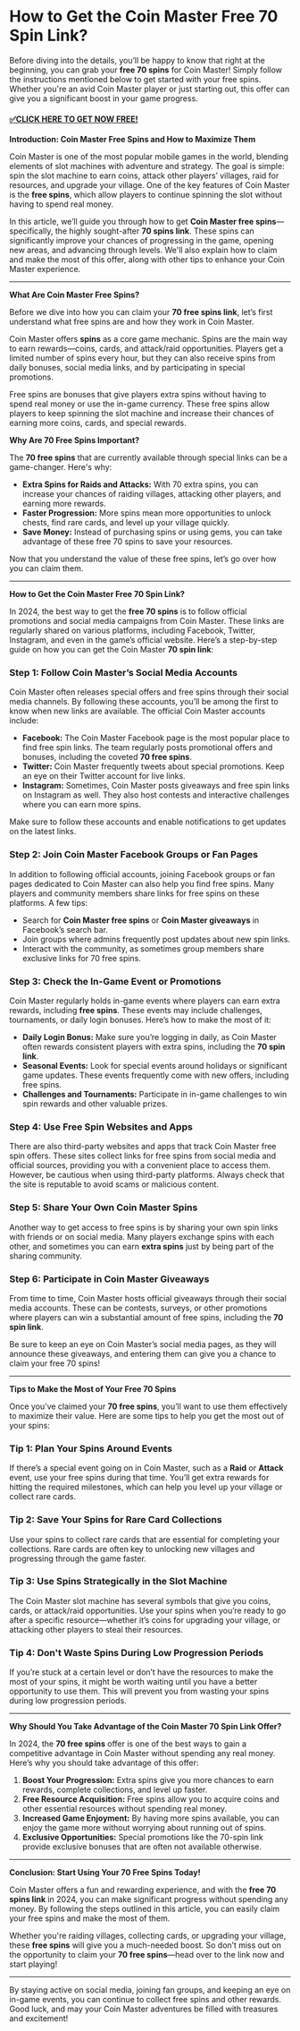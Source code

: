 # How to Get the Coin Master Free 70 Spin Link?

Before diving into the details, you’ll be happy to know that right at the beginning, you can grab your **free 70 spins** for Coin Master! Simply follow the instructions mentioned below to get started with your free spins. Whether you're an avid Coin Master player or just starting out, this offer can give you a significant boost in your game progress.

#### [✅CLICK HERE TO GET NOW FREE!](https://edris2025.github.io/spins/)

**Introduction: Coin Master Free Spins and How to Maximize Them**

Coin Master is one of the most popular mobile games in the world, blending elements of slot machines with adventure and strategy. The goal is simple: spin the slot machine to earn coins, attack other players’ villages, raid for resources, and upgrade your village. One of the key features of Coin Master is the **free spins**, which allow players to continue spinning the slot without having to spend real money.

In this article, we’ll guide you through how to get **Coin Master free spins**—specifically, the highly sought-after **70 spins link**. These spins can significantly improve your chances of progressing in the game, opening new areas, and advancing through levels. We'll also explain how to claim and make the most of this offer, along with other tips to enhance your Coin Master experience.

---

**What Are Coin Master Free Spins?**

Before we dive into how you can claim your **70 free spins link**, let’s first understand what free spins are and how they work in Coin Master.

Coin Master offers **spins** as a core game mechanic. Spins are the main way to earn rewards—coins, cards, and attack/raid opportunities. Players get a limited number of spins every hour, but they can also receive spins from daily bonuses, social media links, and by participating in special promotions.

Free spins are bonuses that give players extra spins without having to spend real money or use the in-game currency. These free spins allow players to keep spinning the slot machine and increase their chances of earning more coins, cards, and special rewards.

**Why Are 70 Free Spins Important?**

The **70 free spins** that are currently available through special links can be a game-changer. Here's why:

- **Extra Spins for Raids and Attacks:** With 70 extra spins, you can increase your chances of raiding villages, attacking other players, and earning more rewards.
- **Faster Progression:** More spins mean more opportunities to unlock chests, find rare cards, and level up your village quickly.
- **Save Money:** Instead of purchasing spins or using gems, you can take advantage of these free 70 spins to save your resources.

Now that you understand the value of these free spins, let’s go over how you can claim them.

---

**How to Get the Coin Master Free 70 Spin Link?**

In 2024, the best way to get the **free 70 spins** is to follow official promotions and social media campaigns from Coin Master. These links are regularly shared on various platforms, including Facebook, Twitter, Instagram, and even in the game’s official website. Here’s a step-by-step guide on how you can get the Coin Master **70 spin link**:

### Step 1: Follow Coin Master’s Social Media Accounts

Coin Master often releases special offers and free spins through their social media channels. By following these accounts, you’ll be among the first to know when new links are available. The official Coin Master accounts include:

- **Facebook:** The Coin Master Facebook page is the most popular place to find free spin links. The team regularly posts promotional offers and bonuses, including the coveted **70 free spins**.
- **Twitter:** Coin Master frequently tweets about special promotions. Keep an eye on their Twitter account for live links.
- **Instagram:** Sometimes, Coin Master posts giveaways and free spin links on Instagram as well. They also host contests and interactive challenges where you can earn more spins.

Make sure to follow these accounts and enable notifications to get updates on the latest links.

### Step 2: Join Coin Master Facebook Groups or Fan Pages

In addition to following official accounts, joining Facebook groups or fan pages dedicated to Coin Master can also help you find free spins. Many players and community members share links for free spins on these platforms. A few tips:

- Search for **Coin Master free spins** or **Coin Master giveaways** in Facebook’s search bar.
- Join groups where admins frequently post updates about new spin links.
- Interact with the community, as sometimes group members share exclusive links for 70 free spins.

### Step 3: Check the In-Game Event or Promotions

Coin Master regularly holds in-game events where players can earn extra rewards, including **free spins**. These events may include challenges, tournaments, or daily login bonuses. Here’s how to make the most of it:

- **Daily Login Bonus:** Make sure you’re logging in daily, as Coin Master often rewards consistent players with extra spins, including the **70 spin link**.
- **Seasonal Events:** Look for special events around holidays or significant game updates. These events frequently come with new offers, including free spins.
- **Challenges and Tournaments:** Participate in in-game challenges to win spin rewards and other valuable prizes.

### Step 4: Use Free Spin Websites and Apps

There are also third-party websites and apps that track Coin Master free spin offers. These sites collect links for free spins from social media and official sources, providing you with a convenient place to access them. However, be cautious when using third-party platforms. Always check that the site is reputable to avoid scams or malicious content.

### Step 5: Share Your Own Coin Master Spins

Another way to get access to free spins is by sharing your own spin links with friends or on social media. Many players exchange spins with each other, and sometimes you can earn **extra spins** just by being part of the sharing community.

### Step 6: Participate in Coin Master Giveaways

From time to time, Coin Master hosts official giveaways through their social media accounts. These can be contests, surveys, or other promotions where players can win a substantial amount of free spins, including the **70 spin link**.

Be sure to keep an eye on Coin Master’s social media pages, as they will announce these giveaways, and entering them can give you a chance to claim your free 70 spins!

---

**Tips to Make the Most of Your Free 70 Spins**

Once you’ve claimed your **70 free spins**, you’ll want to use them effectively to maximize their value. Here are some tips to help you get the most out of your spins:

### Tip 1: Plan Your Spins Around Events

If there’s a special event going on in Coin Master, such as a **Raid** or **Attack** event, use your free spins during that time. You’ll get extra rewards for hitting the required milestones, which can help you level up your village or collect rare cards.

### Tip 2: Save Your Spins for Rare Card Collections

Use your spins to collect rare cards that are essential for completing your collections. Rare cards are often key to unlocking new villages and progressing through the game faster.

### Tip 3: Use Spins Strategically in the Slot Machine

The Coin Master slot machine has several symbols that give you coins, cards, or attack/raid opportunities. Use your spins when you’re ready to go after a specific resource—whether it’s coins for upgrading your village, or attacking other players to steal their resources.

### Tip 4: Don't Waste Spins During Low Progression Periods

If you’re stuck at a certain level or don’t have the resources to make the most of your spins, it might be worth waiting until you have a better opportunity to use them. This will prevent you from wasting your spins during low progression periods.

---

**Why Should You Take Advantage of the Coin Master 70 Spin Link Offer?**

In 2024, the **70 free spins** offer is one of the best ways to gain a competitive advantage in Coin Master without spending any real money. Here’s why you should take advantage of this offer:

1. **Boost Your Progression:** Extra spins give you more chances to earn rewards, complete collections, and level up faster.
2. **Free Resource Acquisition:** Free spins allow you to acquire coins and other essential resources without spending real money.
3. **Increased Game Enjoyment:** By having more spins available, you can enjoy the game more without worrying about running out of spins.
4. **Exclusive Opportunities:** Special promotions like the 70-spin link provide exclusive bonuses that are often not available otherwise.

---

**Conclusion: Start Using Your 70 Free Spins Today!**

Coin Master offers a fun and rewarding experience, and with the **free 70 spins link** in 2024, you can make significant progress without spending any money. By following the steps outlined in this article, you can easily claim your free spins and make the most of them.

Whether you're raiding villages, collecting cards, or upgrading your village, these **free spins** will give you a much-needed boost. So don’t miss out on the opportunity to claim your **70 free spins**—head over to the link now and start playing!

---

By staying active on social media, joining fan groups, and keeping an eye on in-game events, you can continue to collect free spins and other rewards. Good luck, and may your Coin Master adventures be filled with treasures and excitement!
